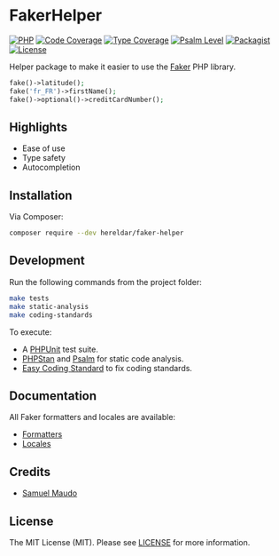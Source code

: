 FakerHelper
===========

[![PHP][php-badge]][php-url]
[![Code Coverage][codecov-badge]][codecov-url]
[![Type Coverage][shepherd-coverage-badge]][shepherd-url]
[![Psalm Level][shepherd-level-badge]][shepherd-url]
[![Packagist][packagist-version-badge]][packagist-url]
[![License][license-badge]][license-url]

[php-badge]: https://img.shields.io/badge/php-8.0%20to%208.3-777bb3.svg
[php-url]: https://coveralls.io/github/hereldar/php-faker-helper
[codecov-badge]: https://img.shields.io/codecov/c/github/hereldar/php-faker-helper
[codecov-url]: https://app.codecov.io/gh/hereldar/php-faker-helper
[coveralls-badge]: https://img.shields.io/coverallsCoverage/github/hereldar/php-faker-helper
[coveralls-url]: https://coveralls.io/github/hereldar/php-faker-helper
[shepherd-coverage-badge]: https://shepherd.dev/github/hereldar/php-faker-helper/coverage.svg
[shepherd-level-badge]: https://shepherd.dev/github/hereldar/php-faker-helper/level.svg
[shepherd-url]: https://shepherd.dev/github/hereldar/php-faker-helper
[packagist-version-badge]: https://img.shields.io/packagist/v/hereldar/faker-helper.svg
[packagist-downloads-badge]: https://img.shields.io/packagist/dt/hereldar/faker-helper.svg
[packagist-url]: https://packagist.org/packages/hereldar/faker-helper
[license-badge]: https://img.shields.io/badge/license-MIT-brightgreen.svg
[license-url]: LICENSE

Helper package to make it easier to use the [Faker](https://fakerphp.github.io/)
PHP library.

```php
fake()->latitude();
fake('fr_FR')->firstName();
fake()->optional()->creditCardNumber();
```

Highlights
----------

- Ease of use
- Type safety
- Autocompletion

Installation
------------

Via Composer:

```bash
composer require --dev hereldar/faker-helper
```

Development
-----------

Run the following commands from the project folder:

```bash
make tests
make static-analysis
make coding-standards
```

To execute:

- A [PHPUnit](https://phpunit.de) test suite.
- [PHPStan](https://phpstan.org/) and [Psalm](https://psalm.dev/) for
  static code analysis.
- [Easy Coding Standard](https://github.com/easy-coding-standard/easy-coding-standard)
  to fix coding standards.

Documentation
-------------

All Faker formatters and locales are available:

- [Formatters](https://fakerphp.github.io/formatters/)
- [Locales](https://fakerphp.github.io/locales/en_US/)

Credits
-------

- [Samuel Maudo](https://github.com/samuelmaudo)

License
-------

The MIT License (MIT). Please see [LICENSE](LICENSE) for more information.
